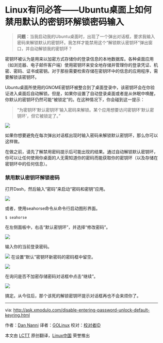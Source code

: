 Linux有问必答——Ubuntu桌面上如何禁用默认的密钥环解锁密码输入
================================================================================
>**问题**：当我启动我的Ubuntu桌面时，出现了一个弹出对话框，要求我输入密码来解锁默认的密钥环。我怎样才能禁用这个“解锁默认密钥环”弹出窗口，并自动解锁我的密钥环？

密钥环被认为是用来以加密方式存储你的登录信息的本地数据库。各种桌面应用（如浏览器、电子邮件客户端）使用密钥环来安全地存储并管理你的登录凭证、机密、密码、证书或密钥。对于那些需要检索存储在密钥环中的信息的应用程序，需要解锁该密钥环。

Ubuntu桌面所使用的GNOME密钥环被整合到了桌面登录中，该密钥环会在你验证进入桌面后自动解锁。但是，如果你设置了自动登录桌面或者是从休眠中唤醒，你默认的密钥环仍然可能“被锁定”的。在这种情况下，你会碰到这一提示：

>“为密钥环‘默认密钥环’输入密码来解锁。某个应用想要访问密钥环‘默认密钥环’，但它被锁定了。”
>
![](https://farm9.staticflickr.com/8787/16716456754_309c39513c_o.png)

如果你想要避免在每次弹出对话框出现时输入密码来解锁默认密钥环，那么你可以这样做。

在做之前，请先了解禁用密码提示后可能出现的结果。通过自动解锁默认密钥环，你可以让任何使用你桌面的人无需知道你的密码而能获取你的密钥环（以及存储在密钥环中的任何信息）。

### 禁用默认密钥环解锁密码 ###

打开Dash，然后输入“密码”来启动“密码和密钥”应用。

![](https://farm8.staticflickr.com/7709/17312949416_ed9c4fbe2d_b.jpg)

或者，使用seahorse命令从命令行启动图形界面。

    $ seahorse 

在左侧面板中，右击“默认密钥环”，并选择“修改密码”。

![](https://farm8.staticflickr.com/7740/17159959750_ba5b675b00_b.jpg)

输入你的当前登录密码。

![](https://farm8.staticflickr.com/7775/17347551135_ce09260818_b.jpg)
在设置“默认”密钥环新密码的密码框中留空。

![](https://farm8.staticflickr.com/7669/17345663222_c9334c738b_c.jpg)

在询问是否不加密存储密码对话框中点击“继续”。

![](https://farm8.staticflickr.com/7761/17152692309_ce3891a0d9_c.jpg)

搞定。从今往后，那个该死的解锁密钥环提示对话框再也不会来烦你了。

--------------------------------------------------------------------------------

via: http://ask.xmodulo.com/disable-entering-password-unlock-default-keyring.html

作者：[Dan Nanni][a]
译者：[GOLinux](https://github.com/GOLinux)
校对：[校对者ID](https://github.com/校对者ID)

本文由 [LCTT](https://github.com/LCTT/TranslateProject) 原创翻译，[Linux中国](https://linux.cn/) 荣誉推出

[a]:http://ask.xmodulo.com/author/nanni
